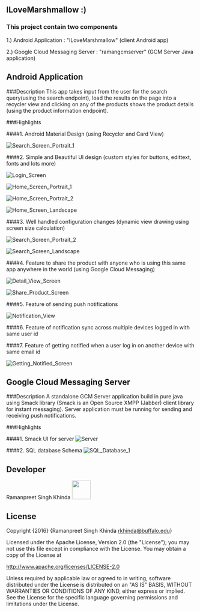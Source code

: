 ## ILoveMarshmallow :)

### This project contain two components

1.) Android Application : "ILoveMarshmallow" (client Android app)

2.) Google Cloud Messaging Server : "ramangcmserver" (GCM Server Java application) 

Android Application
----

###Description
This app takes input from the user for the search query(using the search endpoint), load the results on the page into a recycler view and clicking on any of the products shows the product details (using the product information endpoint).

###Highlights

####1. Android Material Design (using Recycler and Card View)

![Search_Screen_Portrait_1](https://github.com/ramanpreeet1990/zappos_ecommerce/blob/master/Images/Search_Screen_Portrait_1.jpg)



####2. Simple and Beautiful UI design (custom styles for buttons, edittext, fonts and lots more)

![Login_Screen](https://github.com/ramanpreeet1990/zappos_ecommerce/blob/master/Images/Login_Screen.jpg) 

![Home_Screen_Portrait_1](https://github.com/ramanpreeet1990/zappos_ecommerce/blob/master/Images/Home_Screen_Portrait_1.jpg) 

![Home_Screen_Portrait_2](https://github.com/ramanpreeet1990/zappos_ecommerce/blob/master/Images/Home_Screen_Portrait_2.jpg) 

![Home_Screen_Landscape](https://github.com/ramanpreeet1990/zappos_ecommerce/blob/master/Images/Home_Screen_Landscape.jpg)



####3. Well handled configuration changes (dynamic view drawing using screen size calculation)

![Search_Screen_Portrait_2](https://github.com/ramanpreeet1990/zappos_ecommerce/blob/master/Images/Search_Screen_Portrait_2.jpg) 

![Search_Screen_Landscape](https://github.com/ramanpreeet1990/zappos_ecommerce/blob/master/Images/Search_Screen_Landscape.jpg)



####4. Feature to share the product with anyone who is using this same app anywhere in the world (using Google Cloud Messaging)

![Detail_View_Screen](https://github.com/ramanpreeet1990/zappos_ecommerce/blob/master/Images/Detail_View_Screen.jpg)

![Share_Product_Screen](https://github.com/ramanpreeet1990/zappos_ecommerce/blob/master/Images/Share_Product_Screen.jpg)



####5. Feature of sending push notifications

![Notification_View](https://github.com/ramanpreeet1990/zappos_ecommerce/blob/master/Images/Notification_View.jpg)



####6. Feature of notification sync across multiple devices logged in with same user id



####7. Feature of getting notified when a user log in on another device with same email id

![Getting_Notified_Screen](https://github.com/ramanpreeet1990/zappos_ecommerce/blob/master/Images/Getting_Notified_Screen.jpg)


Google Cloud Messaging Server
----

###Description
A standalone GCM Server application build in pure java using Smack library (Smack is an Open Source XMPP (Jabber) client library for instant messaging). Server application must be running for sending and receiving push notifications.

###Highlights

####1. Smack UI for server
![Server](https://github.com/ramanpreeet1990/zappos_ecommerce/blob/master/Images/Server.png)



####2. SQL database Schema
![SQL_Database_1](https://github.com/ramanpreeet1990/zappos_ecommerce/blob/master/Images/Sql_database_1.png)


Developer
---------
Ramanpreet Singh Khinda [<img src="https://github.com/ramanpreetSinghKhinda/CSE_535_Multilingual_Search_System/blob/master/Resources/linkedin.png" height="50" width="50">](https://www.linkedin.com/in/ramanpreetSinghKhinda)

License
----------
Copyright {2016} 
{Ramanpreet Singh Khinda rkhinda@buffalo.edu} 

Licensed under the Apache License, Version 2.0 (the "License"); you may not use this file except in compliance with the License. You may obtain a copy of the License at

http://www.apache.org/licenses/LICENSE-2.0

Unless required by applicable law or agreed to in writing, software distributed under the License is distributed on an "AS IS" BASIS, WITHOUT WARRANTIES OR CONDITIONS OF ANY KIND, either express or implied. See the License for the specific language governing permissions and limitations under the License.
